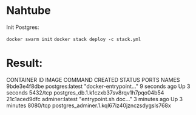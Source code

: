 # Nahtube

Init Postgres:

  `docker swarm init`
  `docker stack deploy -c stack.yml`

# Result:

CONTAINER ID        IMAGE               COMMAND                  CREATED             STATUS              PORTS               NAMES
9bde3e4f8dbe        postgres:latest     "docker-entrypoint..."   9 seconds ago       Up 3 seconds        5432/tcp            postgres_db.1.k1czxb37sv8rqv1h7pqo04b54
21c1aced9dfc        adminer:latest      "entrypoint.sh doc..."   3 minutes ago       Up 3 minutes        8080/tcp            postgres_adminer.1.kql67iz40jznczsdygsls768x